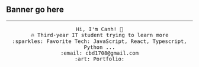 ## Banner go here
 
 <hr></hr>
<p align="center">
  <samp>
    Hi, I'm Canh! 👋 <br>
    🔥 Third-year IT student trying to learn more <br>
    :sparkles: Favorite Tech: JavaScript, React, Typescript, Python ... <br>
    :email:	cbd1708@gmail.com <br>
    :art: Portfolio:  <br>

  </samp>
</p>
